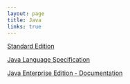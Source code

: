 ```yaml
---
layout: page
title: Java
links: true
---
```


[Standard Edition](http://docs.oracle.com/javase/tutorial/)

[Java Language Specification](https://docs.oracle.com/javase/specs/jls/se8/jls8.pdf)

[Java Enterprise Edition - Documentation](https://docs.oracle.com/javaee/7/JEETT.pdf)



